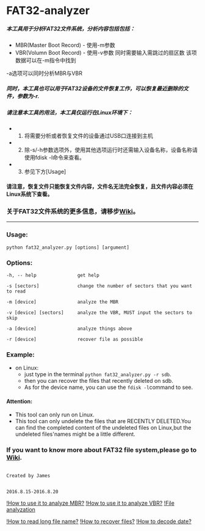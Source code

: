 # FAT32-analyzer

##### 本工具用于分析FAT32文件系统，分析内容包括包括：
* MBR(Master Boot Record) - 使用-m参数
* VBR(Volumn Boot Record) - 使用-v参数 同时需要输入需跳过的扇区数 该项数据可以在-m指令中找到

-a选项可以同时分析MBR与VBR

##### 同时，本工具也可以用于FAT32设备的文件恢复工作，可以恢复最近删除的文件，参数为-r.

##### 请注意本工具的用法，本工具仅运行在Linux环境下：
* 1. 将需要分析或者恢复文件的设备通过USB口连接到主机
* 2. 除-s/-h参数选项外，使用其他选项运行时还需输入设备名称，设备名称请使用fdisk -l命令来查看。
* 3. 参见下方[Usage]

#### 请注意，恢复文件只能恢复文件内容，文件名无法完全恢复，且文件内容必须在Linux系统下查看。

### 关于FAT32文件系统的更多信息，请移步[Wiki](https://github.com/Jameeeees/FAT32-analyzer/wiki/FAT32-reference)。
---

	
### Usage: 
	python fat32_analyzer.py [options] [argument]
	

### Options: 
```
-h, -- help               get help                 

-s [sectors]              change the number of sectors that you want to read 

-m [device]               analyze the MBR                         

-v [device] [sectors]     analyze the VBR, MUST input the sectors to skip

-a [device]               analyze things above                    

-r [device]               recover file as possible       
```


### Example:
* on Linux:
	* just type in the terminal ```python fat32_analyzer.py -r sdb```.
	* then you can recover the files that recently deleted on sdb.
	* As for the device name, you can use the ``` fdisk -l ```command to see.

#### Attention:
* This tool can only run on Linux.
* This tool can only undelete the files that are RECENTLY DELETED.You can find the completed content of the undeleted files on Linux,but the undeleted files'names might be a little different.

### If you want to know more about FAT32 file system,please go to [Wiki](https://github.com/Jameeeees/FAT32-analyzer/wiki/FAT32-reference).

```
                                                                            Created by James 
                                                                            
                                                                            2016.8.15-2016.8.20
```

[!How to use it to analyze MBR?](https://raw.githubusercontent.com/Jameeeees/FAT32-analyzer/master/images/1.PNG)
[!How to use it to analyze VBR?](https://raw.githubusercontent.com/Jameeeees/FAT32-analyzer/master/images/2.PNG)
[!File analyzation](https://raw.githubusercontent.com/Jameeeees/FAT32-analyzer/master/images/4.PNG)


[!How to read long file name?](https://raw.githubusercontent.com/Jameeeees/FAT32-analyzer/master/images/how-to-read-long-file-name.PNG)
[!How to recover files?](https://raw.githubusercontent.com/Jameeeees/FAT32-analyzer/master/images/how-to-recover-files.PNG)
[!How to decode date?](https://raw.githubusercontent.com/Jameeeees/FAT32-analyzer/master/images/how-to-decode-date.PNG)